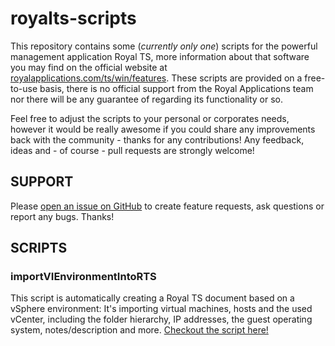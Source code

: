 # royalts-scripts

This repository contains some (*currently only one*) scripts for the powerful management application Royal TS, more information about that software you may find on the official website at [royalapplications.com/ts/win/features](https://royalapplications.com/ts/win/features). These scripts are provided on a free-to-use basis, there is no official support from the Royal Applications team nor there will be any guarantee of regarding its functionality or so.

Feel free to adjust the scripts to your personal or corporates needs, however it would be really awesome if you could share any improvements back with the community - thanks for any contributions! Any feedback, ideas and - of course - pull requests are strongly welcome!

## SUPPORT

Please [open an issue on GitHub](https://github.com/patschi/royalts-scripts/issues) to create feature requests, ask questions or report any bugs. Thanks!

## SCRIPTS

### importVIEnvironmentIntoRTS

This script is automatically creating a Royal TS document based on a vSphere environment: It's importing virtual machines, hosts and the used vCenter, including the folder hierarchy, IP addresses, the guest operating system, notes/description and more. [Checkout the script here!](/importVIEnvironmentIntoRTS/)
